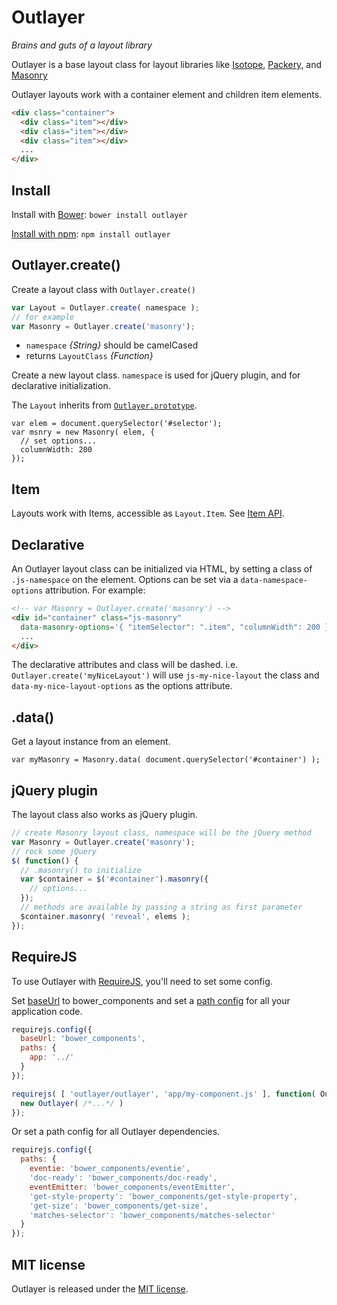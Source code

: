 # Outlayer

_Brains and guts of a layout library_

Outlayer is a base layout class for layout libraries like [Isotope](http://isotope.metafizzy.co), [Packery](http://packery.metafizzy.co), and [Masonry](http://masonry.desandro.com)

Outlayer layouts work with a container element and children item elements.

``` html
<div class="container">
  <div class="item"></div>
  <div class="item"></div>
  <div class="item"></div>
  ...
</div>
```

## Install

Install with [Bower](http://bower.io): `bower install outlayer`

[Install with npm](http://npmjs.org/package/outlayer): `npm install outlayer`

## Outlayer.create()

Create a layout class with `Outlayer.create()`

``` js
var Layout = Outlayer.create( namespace );
// for example
var Masonry = Outlayer.create('masonry');
```

+ `namespace` _{String}_ should be camelCased
+ returns `LayoutClass` _{Function}_

Create a new layout class. `namespace` is used for jQuery plugin, and for declarative initialization.

The `Layout` inherits from [`Outlayer.prototype`](docs/outlayer.md).

```
var elem = document.querySelector('#selector');
var msnry = new Masonry( elem, {
  // set options...
  columnWidth: 200
});
```

## Item

Layouts work with Items, accessible as `Layout.Item`. See [Item API](docs/item.md).

## Declarative

An Outlayer layout class can be initialized via HTML, by setting a class of `.js-namespace` on the element. Options can be set via a `data-namespace-options` attribution. For example:

``` html
<!-- var Masonry = Outlayer.create('masonry') -->
<div id="container" class="js-masonry"
  data-masonry-options='{ "itemSelector": ".item", "columnWidth": 200 }'>
  ...
</div>
```

The declarative attributes and class will be dashed. i.e. `Outlayer.create('myNiceLayout')` will use `js-my-nice-layout` the class and `data-my-nice-layout-options` as the options attribute.

## .data()

Get a layout instance from an element.

```
var myMasonry = Masonry.data( document.querySelector('#container') );
```

## jQuery plugin

The layout class also works as jQuery plugin.

``` js
// create Masonry layout class, namespace will be the jQuery method
var Masonry = Outlayer.create('masonry');
// rock some jQuery
$( function() {
  // .masonry() to initialize
  var $container = $('#container').masonry({
    // options...
  });
  // methods are available by passing a string as first parameter
  $container.masonry( 'reveal', elems );
});
```

## RequireJS

To use Outlayer with [RequireJS](http://requirejs.org/), you'll need to set some config.

Set [baseUrl](http://requirejs.org/docs/api.html#config-baseUrl) to bower_components and set a [path config](http://requirejs.org/docs/api.html#config-paths) for all your application code.

``` js
requirejs.config({
  baseUrl: 'bower_components',
  paths: {
    app: '../'
  }
});

requirejs( [ 'outlayer/outlayer', 'app/my-component.js' ], function( Outlayer, myComp ) {
  new Outlayer( /*...*/ )
});
```

Or set a path config for all Outlayer dependencies.

``` js
requirejs.config({
  paths: {
    eventie: 'bower_components/eventie',
    'doc-ready': 'bower_components/doc-ready',
    eventEmitter: 'bower_components/eventEmitter',
    'get-style-property': 'bower_components/get-style-property',
    'get-size': 'bower_components/get-size',
    'matches-selector': 'bower_components/matches-selector'
  }
});
```

## MIT license

Outlayer is released under the [MIT license](http://desandro.mit-license.org).